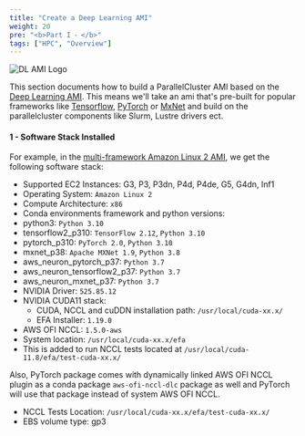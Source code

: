```yaml
---
title: "Create a Deep Learning AMI"
weight: 20
pre: "<b>Part I ⁃ </b>"
tags: ["HPC", "Overview"]
---
```


![DL AMI Logo](/images/01-getting-started/dlami.jpeg)

This section documents how to build a ParallelCluster AMI based on the [Deep Learning AMI](https://docs.aws.amazon.com/dlami/latest/devguide/appendix-ami-release-notes.html). This means we'll take an ami that's pre-built for popular frameworks like [Tensorflow](https://docs.aws.amazon.com/dlami/latest/devguide/tutorial-tensorflow.html), [PyTorch](https://docs.aws.amazon.com/dlami/latest/devguide/tutorial-pytorch.html) or [MxNet](https://docs.aws.amazon.com/dlami/latest/devguide/tutorial-mxnet.html) and build on the parallelcluster components like Slurm, Lustre drivers ect.

#### 1 - Software Stack Installed

For example, in the [multi-framework Amazon Linux 2 AMI](https://aws.amazon.com/releasenotes/aws-deep-learning-ami-amazon-linux-2/), we get the following software stack:

- Supported EC2 Instances: G3, P3, P3dn, P4d, P4de, G5, G4dn, Inf1
- Operating System: `Amazon Linux 2`
- Compute Architecture: `x86`
- Conda environments framework and python versions:
- python3: `Python 3.10`
- tensorflow2_p310: `TensorFlow 2.12`, `Python 3.10`
- pytorch_p310: `PyTorch 2.0`, `Python 3.10`
- mxnet_p38: `Apache MXNet 1.9`, `Python 3.8`
- aws_neuron_pytorch_p37: `Python 3.7`
- aws_neuron_tensorflow2_p37: `Python 3.7`
- aws_neuron_mxnet_p37: `Python 3.7`
- NVIDIA Driver: `525.85.12`
- NVIDIA CUDA11 stack:
  - CUDA, NCCL and cuDDN installation path: `/usr/local/cuda-xx.x/`
  - EFA Installer: `1.19.0`
- AWS OFI NCCL: `1.5.0-aws`
- System location: `/usr/local/cuda-xx.x/efa`
- This is added to run NCCL tests located at `/usr/local/cuda-11.8/efa/test-cuda-xx.x/`

Also, PyTorch package comes with dynamically linked AWS OFI NCCL plugin as a conda package `aws-ofi-nccl-dlc` package as well and PyTorch will use that package instead of system AWS OFI NCCL.

- NCCL Tests Location: `/usr/local/cuda-xx.x/efa/test-cuda-xx.x/`
- EBS volume type: gp3